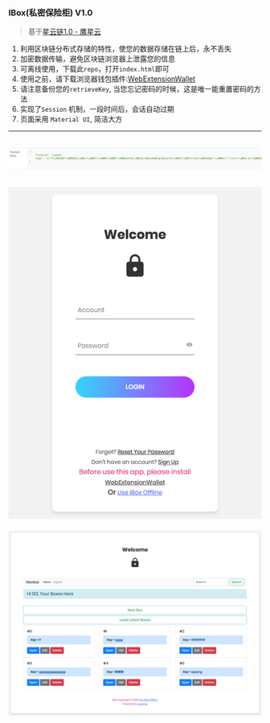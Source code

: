 ### IBox(私密保险柜) V1.0
>基于[星云链1.0 - 鹰星云](https://nebulas.io/index.html)
1. 利用区块链分布式存储的特性，使您的数据存储在链上后，永不丢失
2. 加密数据传输，避免区块链浏览器上泄露您的信息
3. 可离线使用，下载此`repo`，打开`index.html`即可
4. 使用之前，请下载浏览器钱包插件:[WebExtensionWallet](https://github.com/ChengOrangeJu/WebExtensionWallet)
5. 请注意备份您的`retrieveKey`, 当您忘记密码的时候，这是唯一能重置密码的方法
6. 实现了`Session` 机制，一段时间后，会话自动过期
7. 页面采用 `Material UI`, 简洁大方

---
![区块链浏览器上的交易详情](readme/explore.png)
---
![登录页面](readme/index.png)
---
![主页面](readme/home.png)
